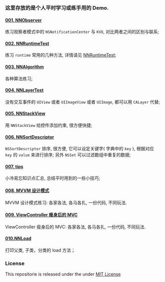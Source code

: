 ### 这里存放的是个人平时学习或练手用的 Demo.

#### [001. NNObserver](https://github.com/liuzhongning/NNLearn/tree/master/001.%20NNObserver)

练习观察者模式中的 `NSNotificationCenter` 与 `KVO`, 对比两者之间的区别与联系;


#### [002. NNRuntimeTest](https://github.com/liuzhongning/NNLearn/tree/master/002.%20NNRuntimeTest)

练习 `runtime` 常用的几种方法, 详情请见 [NNRuntimeTest](https://github.com/liuzhongning/NNLearn/tree/master/002.%20NNRuntimeTest);

#### [003. NNAlgorithm](https://github.com/liuzhongning/NNLearn/tree/master/003.%20NNAlgorithm)

各种算法练习;

#### [004. NNLayerTest](https://github.com/liuzhongning/NNLearn/tree/master/004.%20NNLayerTest)

没有交互事件的 `UIView` 或者 `UIImageView` 或者 `UIImage`, 都可以用 `CALayer` 代替;

#### [005. NNStackView](https://github.com/liuzhongning/NNLearn/tree/master/005.%20NNStackView)

用 `NNStackView` 给控件添加约束, 很方便快捷;

#### [006. NNSortDescriptor](https://github.com/liuzhongning/NNLearn/tree/master/006.%20NNSortDescriptor)

`NSSortDescriptor` 排序, 很方便, 它可以设定关键字( 字典中的 `key` ), 根据对应 `key` 的 `value` 来进行排序; 另外 `NSSet` 可以过滤数组中重复的数据;

#### [007. tips](https://github.com/liuzhongning/NNLearn/blob/master/007.iOS%20奇技淫巧总结.md)
小冷易忘知识点汇总, 总结平时用到的一些小技巧;

#### [008. MVVM 设计模式](https://github.com/liuzhongning/NNLearn/tree/master/008.MVVMDemo)
MVVM 设计模式练习: 各家各法, 各马各扎, 一份代码, 不同玩法.

#### [009. ViewController 瘦身后的 MVC](https://github.com/liuzhongning/NNLearn/tree/master/009.MVCDemo)
ViewController 瘦身后的 MVC: 各家各法, 各马各扎, 一份代码, 不同玩法.

#### [010.NNLoad](https://github.com/liuzhongning/NNLearn/tree/master/010.NNLoad)
打印父类, 子类，分类的 load 方法；

### License

This repositorie is released under the under [MIT License](https://github.com/liuzhongning/NNLearn/blob/master/LICENSE)
